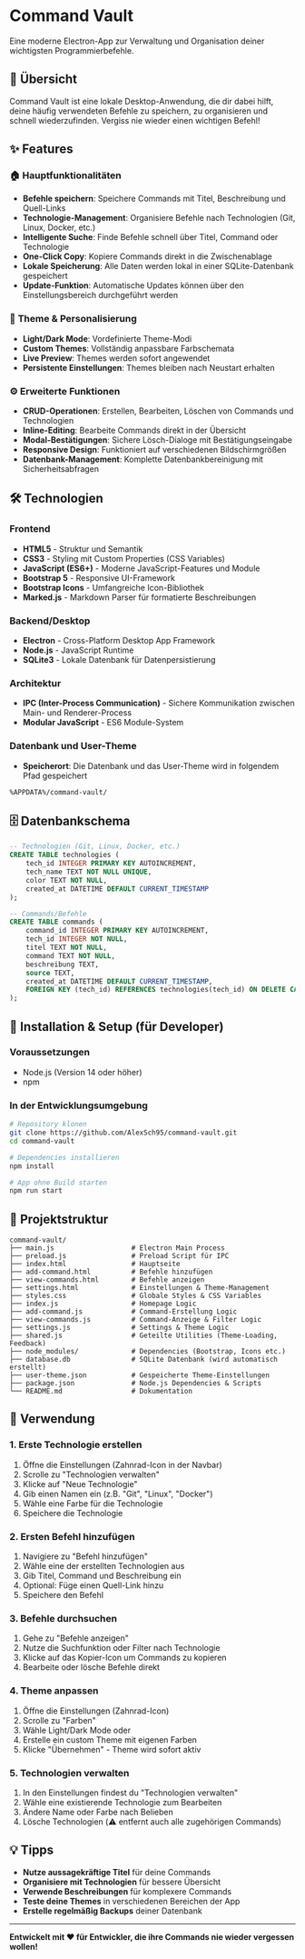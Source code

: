 # Command Vault

Eine moderne Electron-App zur Verwaltung und Organisation deiner wichtigsten Programmierbefehle.

## 📖 Übersicht

Command Vault ist eine lokale Desktop-Anwendung, die dir dabei hilft, deine häufig verwendeten Befehle zu speichern, zu organisieren und schnell wiederzufinden. Vergiss nie wieder einen wichtigen Befehl!

## ✨ Features

### 🏠 **Hauptfunktionalitäten**
- **Befehle speichern**: Speichere Commands mit Titel, Beschreibung und Quell-Links
- **Technologie-Management**: Organisiere Befehle nach Technologien (Git, Linux, Docker, etc.)
- **Intelligente Suche**: Finde Befehle schnell über Titel, Command oder Technologie
- **One-Click Copy**: Kopiere Commands direkt in die Zwischenablage
- **Lokale Speicherung**: Alle Daten werden lokal in einer SQLite-Datenbank gespeichert
- **Update-Funktion**: Automatische Updates können über den Einstellungsbereich durchgeführt werden 

### 🎨 **Theme & Personalisierung**
- **Light/Dark Mode**: Vordefinierte Theme-Modi
- **Custom Themes**: Vollständig anpassbare Farbschemata
- **Live Preview**: Themes werden sofort angewendet
- **Persistente Einstellungen**: Themes bleiben nach Neustart erhalten

### ⚙️ **Erweiterte Funktionen**
- **CRUD-Operationen**: Erstellen, Bearbeiten, Löschen von Commands und Technologien
- **Inline-Editing**: Bearbeite Commands direkt in der Übersicht
- **Modal-Bestätigungen**: Sichere Lösch-Dialoge mit Bestätigungseingabe
- **Responsive Design**: Funktioniert auf verschiedenen Bildschirmgrößen
- **Datenbank-Management**: Komplette Datenbankbereinigung mit Sicherheitsabfragen

## 🛠️ Technologien

### **Frontend**
- **HTML5** - Struktur und Semantik
- **CSS3** - Styling mit Custom Properties (CSS Variables)
- **JavaScript (ES6+)** - Moderne JavaScript-Features und Module
- **Bootstrap 5** - Responsive UI-Framework
- **Bootstrap Icons** - Umfangreiche Icon-Bibliothek
- **Marked.js** - Markdown Parser für formatierte Beschreibungen

### **Backend/Desktop**
- **Electron** - Cross-Platform Desktop App Framework
- **Node.js** - JavaScript Runtime
- **SQLite3** - Lokale Datenbank für Datenpersistierung

### **Architektur**
- **IPC (Inter-Process Communication)** - Sichere Kommunikation zwischen Main- und Renderer-Process
- **Modular JavaScript** - ES6 Module-System

### **Datenbank und User-Theme**
- **Speicherort**: Die Datenbank und das User-Theme wird in folgendem Pfad gespeichert
```
%APPDATA%/command-vault/
```

## 🗄️ Datenbankschema

```sql
-- Technologien (Git, Linux, Docker, etc.)
CREATE TABLE technologies (
    tech_id INTEGER PRIMARY KEY AUTOINCREMENT,
    tech_name TEXT NOT NULL UNIQUE,
    color TEXT NOT NULL,
    created_at DATETIME DEFAULT CURRENT_TIMESTAMP
);

-- Commands/Befehle
CREATE TABLE commands (
    command_id INTEGER PRIMARY KEY AUTOINCREMENT,
    tech_id INTEGER NOT NULL,
    titel TEXT NOT NULL,
    command TEXT NOT NULL,
    beschreibung TEXT,
    source TEXT,
    created_at DATETIME DEFAULT CURRENT_TIMESTAMP,
    FOREIGN KEY (tech_id) REFERENCES technologies(tech_id) ON DELETE CASCADE
);
```

## 🚀 Installation & Setup (für Developer)

### **Voraussetzungen**
- Node.js (Version 14 oder höher)
- npm

### **In der Entwicklungsumgebung**
```bash
# Repository klonen
git clone https://github.com/AlexSch95/command-vault.git
cd command-vault

# Dependencies installieren
npm install

# App ohne Build starten
npm run start
```

## 📂 Projektstruktur

```
command-vault/
├── main.js                   # Electron Main Process
├── preload.js                # Preload Script für IPC
├── index.html                # Hauptseite
├── add-command.html          # Befehle hinzufügen
├── view-commands.html        # Befehle anzeigen
├── settings.html             # Einstellungen & Theme-Management
├── styles.css                # Globale Styles & CSS Variables
├── index.js                  # Homepage Logic
├── add-command.js            # Command-Erstellung Logic
├── view-commands.js          # Command-Anzeige & Filter Logic
├── settings.js               # Settings & Theme Logic
├── shared.js                 # Geteilte Utilities (Theme-Loading, Feedback)
├── node_modules/             # Dependencies (Bootstrap, Icons etc.)
├── database.db               # SQLite Datenbank (wird automatisch erstellt)
├── user-theme.json           # Gespeicherte Theme-Einstellungen
├── package.json              # Node.js Dependencies & Scripts
└── README.md                 # Dokumentation
```

## 🎯 Verwendung

### **1. Erste Technologie erstellen**
1. Öffne die Einstellungen (Zahnrad-Icon in der Navbar)
2. Scrolle zu "Technologien verwalten"
3. Klicke auf "Neue Technologie"
4. Gib einen Namen ein (z.B. "Git", "Linux", "Docker")
5. Wähle eine Farbe für die Technologie
6. Speichere die Technologie

### **2. Ersten Befehl hinzufügen**
1. Navigiere zu "Befehl hinzufügen"
2. Wähle eine der erstellten Technologien aus
3. Gib Titel, Command und Beschreibung ein
4. Optional: Füge einen Quell-Link hinzu
5. Speichere den Befehl

### **3. Befehle durchsuchen**
1. Gehe zu "Befehle anzeigen"
2. Nutze die Suchfunktion oder Filter nach Technologie
3. Klicke auf das Kopier-Icon um Commands zu kopieren
4. Bearbeite oder lösche Befehle direkt

### **4. Theme anpassen**
1. Öffne die Einstellungen (Zahnrad-Icon)
2. Scrolle zu "Farben"
3. Wähle Light/Dark Mode oder
4. Erstelle ein custom Theme mit eigenen Farben
5. Klicke "Übernehmen" - Theme wird sofort aktiv

### **5. Technologien verwalten**
1. In den Einstellungen findest du "Technologien verwalten"
2. Wähle eine existierende Technologie zum Bearbeiten
3. Ändere Name oder Farbe nach Belieben
4. Lösche Technologien (⚠️ entfernt auch alle zugehörigen Commands)

## 💡 Tipps

- **Nutze aussagekräftige Titel** für deine Commands
- **Organisiere mit Technologien** für bessere Übersicht
- **Verwende Beschreibungen** für komplexere Commands
- **Teste deine Themes** in verschiedenen Bereichen der App
- **Erstelle regelmäßig Backups** deiner Datenbank

---

**Entwickelt mit ❤️ für Entwickler, die ihre Commands nie wieder vergessen wollen!**
